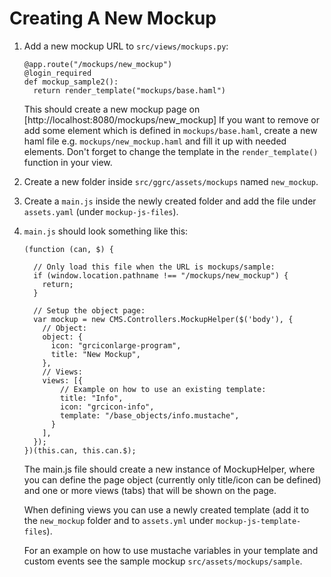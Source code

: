# Creating A New Mockup

1. Add a new mockup URL to `src/views/mockups.py`:

    ```
    @app.route("/mockups/new_mockup")
    @login_required
    def mockup_sample2():
      return render_template("mockups/base.haml")
    ```

    This should create a new mockup page on [http://localhost:8080/mockups/new_mockup]
    If you want to remove or add some element which is defined in
    `mockups/base.haml`, create a new haml file e.g. `mockups/new_mockup.haml`
    and fill it up with needed elements. Don't forget to change the template in
    the `render_template()` function in your view.

2. Create a new folder inside `src/ggrc/assets/mockups` named `new_mockup`.

3. Create a `main.js` inside the newly created folder and add the file under `assets.yaml` (under `mockup-js-files`).

4. `main.js` should look something like this:

    ```
    (function (can, $) {

      // Only load this file when the URL is mockups/sample:
      if (window.location.pathname !== "/mockups/new_mockup") {
        return;
      }

      // Setup the object page:
      var mockup = new CMS.Controllers.MockupHelper($('body'), {
        // Object:
        object: {
          icon: "grciconlarge-program",
          title: "New Mockup",
        },
        // Views:
        views: [{
            // Example on how to use an existing template:
            title: "Info",
            icon: "grcicon-info",
            template: "/base_objects/info.mustache",
          }
        ],
      });
    })(this.can, this.can.$);
    ```

    The main.js file should create a new instance of MockupHelper, where you
    can define the page object (currently only title/icon can be defined) and
    one or more views (tabs) that will be shown on the page.

    When defining views you can use a newly created template
    (add it to the `new_mockup` folder and to `assets.yml`
    under `mockup-js-template-files`).

    For an example on how to use mustache variables in your template and
    custom events see the sample mockup `src/assets/mockups/sample`.
